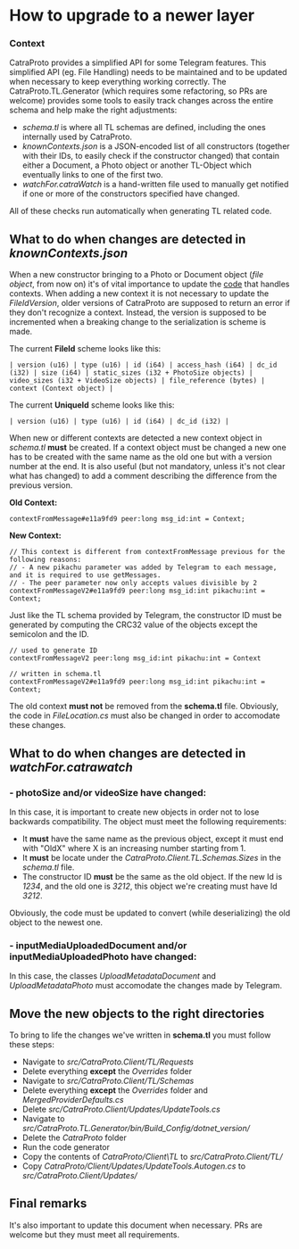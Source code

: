 ﻿# How to upgrade to a newer layer
### Context
CatraProto provides a simplified API for some Telegram features. This simplified API (eg. File Handling) needs to be maintained and to be updated when necessary to keep everything working correctly.
The CatraProto.TL.Generator (which requires some refactoring, so PRs are welcome) provides some tools to easily track changes across the entire schema and help make the right adjustments:

- _schema.tl_ is where all TL schemas are defined, including the ones internally used by CatraProto.
- _knownContexts.json_ is a JSON-encoded list of all constructors (together with their IDs, to easily check if the constructor changed) that contain either a Document, a Photo object or another TL-Object which eventually links to one of the first two.
- _watchFor.catraWatch_ is a hand-written file used to manually get notified if one or more of the constructors specified have changed.

All of these checks run automatically when generating TL related code.

## What to do when changes are detected in _knownContexts.json_
When a new constructor bringing to a Photo or Document object (_file object_, from now on) it's of vital importance to update the [code](https://github.com/CatraProto/Client/blob/master/src/CatraProto.Client/ApiManagers/Files/FileLocation.cs) that handles contexts.
When adding a new context it is not necessary to update the _FileIdVersion_, older versions of CatraProto are supposed to return an error if they don't recognize a context. Instead, the version is supposed to be incremented when a breaking change to the serialization is scheme is made.

The current **FileId** scheme looks like this:
```
| version (u16) | type (u16) | id (i64) | access_hash (i64) | dc_id (i32) | size (i64) | static_sizes (i32 + PhotoSize objects) | video_sizes (i32 + VideoSize objects) | file_reference (bytes) | context (Context object) |
```

The current **UniqueId** scheme looks like this:
```
| version (u16) | type (u16) | id (i64) | dc_id (i32) |
```

When new or different contexts are detected a new context object in _schema.tl_ **must** be created. If a context object must be changed a new one has to be created with the same name as the old one but with a version number at the end.
It is also useful (but not mandatory, unless it's not clear what has changed) to add a comment describing the difference from the previous version.

**Old Context:**

```
contextFromMessage#e11a9fd9 peer:long msg_id:int = Context;
```

**New Context:**
```
// This context is different from contextFromMessage previous for the following reasons:
// - A new pikachu parameter was added by Telegram to each message, and it is required to use getMessages.
// - The peer parameter now only accepts values divisible by 2
contextFromMessageV2#e11a9fd9 peer:long msg_id:int pikachu:int = Context;
```
Just like the TL schema provided by Telegram, the constructor ID must be generated by computing the CRC32 value of the objects except the semicolon and the ID.
```
// used to generate ID
contextFromMessageV2 peer:long msg_id:int pikachu:int = Context

// written in schema.tl
contextFromMessageV2#e11a9fd9 peer:long msg_id:int pikachu:int = Context;
```

The old context **must not** be removed from the __schema.tl__ file. Obviously, the code in _FileLocation.cs_ must also be changed in order to accomodate these changes.

## What to do when changes are detected in _watchFor.catrawatch_
### - photoSize and/or videoSize have changed:
In this case, it is important to create new objects in order not to lose backwards compatibility. The object must meet the following requirements:
- It **must** have the same name as the previous object, except it must end with "OldX" where X is an increasing number starting from 1.
- It **must** be locate under the _CatraProto.Client.TL.Schemas.Sizes_ in the _schema.tl_ file.
- The constructor ID **must** be the same as the old object. If the new Id is _1234_, and the old one is _3212_, this object we're creating must have Id _3212_.

Obviously, the code must be updated to convert (while deserializing) the old object to the newest one.

### - inputMediaUploadedDocument and/or inputMediaUploadedPhoto have changed:
In this case, the classes _UploadMetadataDocument_ and _UploadMetadataPhoto_ must accomodate the changes made by Telegram.

## Move the new objects to the right directories
To bring to life the changes we've written in __schema.tl__ you must follow these steps:
- Navigate to _src/CatraProto.Client/TL/Requests_
- Delete everything **except** the _Overrides_ folder
- Navigate to _src/CatraProto.Client/TL/Schemas_
- Delete everything **except** the _Overrides_ folder and _MergedProviderDefaults.cs_
- Delete _src/CatraProto.Client/Updates/UpdateTools.cs_
- Navigate to __src/CatraProto.TL.Generator/bin/Build_Config_/dotnet_version/_
- Delete the _CatraProto_ folder
- Run the code generator
- Copy the contents of _CatraProto/Client\TL_ to _src/CatraProto.Client/TL/_
- Copy _CatraProto/Client/Updates/UpdateTools.Autogen.cs_ to _src/CatraProto.Client/Updates/_

## Final remarks
It's also important to update this document when necessary. PRs are welcome but they must meet all requirements.
